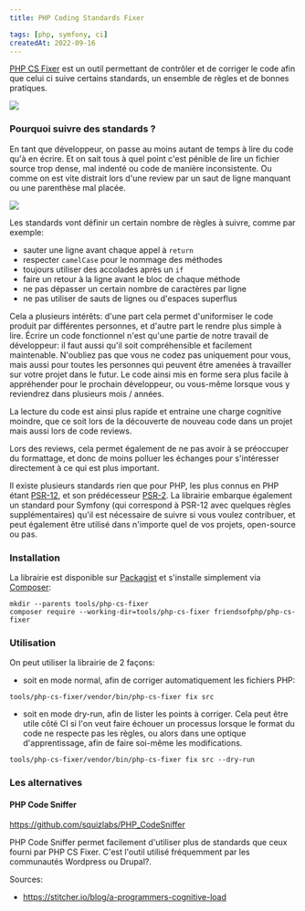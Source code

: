 ```yaml
---
title: PHP Coding Standards Fixer

tags: [php, symfony, ci]
createdAt: 2022-09-16
---
```



[PHP CS Fixer](https://github.com/PHP-CS-Fixer/PHP-CS-Fixer) est un outil permettant de contrôler et de corriger le code afin que celui ci suive certains standards, un ensemble de règles et de bonnes pratiques.

![](/img/phpcsfixer-logo.png)

### Pourquoi suivre des standards ?

En tant que développeur, on passe au moins autant de temps à lire du code qu'à en écrire. Et on sait tous à quel point c'est pénible de lire un fichier source trop dense, mal indenté ou code de manière inconsistente. Ou comme on est vite distrait lors d'une review par un saut de ligne manquant ou une parenthèse mal placée.

![](/img/standards.png)

Les standards vont définir un certain nombre de règles à suivre, comme par exemple:
- sauter une ligne avant chaque appel à `return`
- respecter `camelCase` pour le nommage des méthodes
- toujours utiliser des accolades après un `if`
- faire un retour à la ligne avant le bloc de chaque méthode 
- ne pas dépasser un certain nombre de caractères par ligne
- ne pas utiliser de sauts de lignes ou d'espaces superflus


Cela a plusieurs intérêts: d'une part cela permet d'uniformiser le code produit par différentes personnes, et d'autre part le rendre plus simple à lire. Écrire un code fonctionnel n'est qu'une partie de notre travail de développeur: il faut aussi qu'il soit compréhensible et facilement maintenable. N'oubliez pas que vous ne codez pas uniquement pour vous, mais aussi pour toutes les personnes qui peuvent être amenées à travailler sur votre projet dans le futur. Le code ainsi mis en forme sera plus facile à appréhender pour le prochain développeur, ou vous-même lorsque vous y reviendrez dans plusieurs mois / années.

La lecture du code est ainsi plus rapide et entraine une charge cognitive moindre, que ce soit lors de la découverte de nouveau code dans un projet mais aussi lors de code reviews.

Lors des reviews, cela permet également de ne pas avoir à se préoccuper du formattage, et donc de moins polluer les échanges pour s'intéresser directement à ce qui est plus important.

Il existe plusieurs standards rien que pour PHP, les plus connus en PHP étant [PSR-12](https://www.php-fig.org/psr/psr-12/), et son prédécesseur [PSR-2](https://www.php-fig.org/psr/psr-2/). La librairie embarque également un standard pour Symfony (qui correspond à PSR-12 avec quelques règles supplémentaires) qu'il est nécessaire de suivre si vous voulez contribuer, et peut également être utilisé dans n'importe quel de vos projets, open-source ou pas. 


### Installation


La librairie est disponible sur [Packagist](https://packagist.org/packages/phpstan/phpstan) et s'installe simplement via [Composer](https://getcomposer.org/):

```shell
mkdir --parents tools/php-cs-fixer
composer require --working-dir=tools/php-cs-fixer friendsofphp/php-cs-fixer
```

### Utilisation

On peut utiliser la librairie de 2 façons:
- soit en mode normal, afin de corriger automatiquement les fichiers PHP:


```shell
tools/php-cs-fixer/vendor/bin/php-cs-fixer fix src
```

- soit en mode dry-run, afin de lister les points à corriger. Cela peut être utile côté CI si l'on veut faire échouer un processus lorsque le format du code ne respecte pas les règles, ou alors dans une optique d'apprentissage, afin de faire soi-même les modifications.

```shell
tools/php-cs-fixer/vendor/bin/php-cs-fixer fix src --dry-run
```


### Les alternatives

#### PHP Code Sniffer

<https://github.com/squizlabs/PHP_CodeSniffer>

PHP Code Sniffer permet facilement d'utiliser plus de standards que ceux fourni par PHP CS Fixer. C'est l'outil utilisé fréquemment par les communautés Wordpress ou Drupal?.


Sources:
- <https://stitcher.io/blog/a-programmers-cognitive-load>
